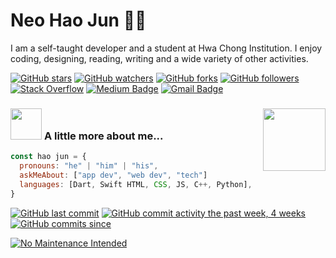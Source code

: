 # Neo Hao Jun 👨‍💻
I am a self-taught developer and a student at Hwa Chong Institution. I enjoy coding, designing, reading, writing and a wide variety of other activities.

[![GitHub stars](https://img.shields.io/github/stars/tterb/playmusic.svg?style=flat-square&label=Star)](https://github.com/N-HJ/MyBadges)
[![GitHub watchers](https://img.shields.io/github/watchers/tterb/playmusic.svg?style=flat-square&label=Watch)](https://github.com/N-HJ/MyBadges)
[![GitHub forks](https://img.shields.io/github/forks/tterb/playmusic.svg?style=flat-square&label=Fork)](https://github.com/N-HJ/MyBadges)
[![GitHub followers](https://img.shields.io/github/followers/tterb.svg?style=flat-square&label=Follow)](https://github.com/N-HJ/MyBadges)
[![Stack Overflow](https://img.shields.io/badge/-Stack%20Overflow-222222?style=flat-square&logo=stack-overflow&&link=https://stackoverflow.com/users/13538884/n-hj)](https://stackoverflow.com/users/13538884/n-hj?tab=profile)
[![Medium Badge](https://img.shields.io/badge/-@neohaojun-03a57a?style=flat-square&labelColor=000000&logo=Medium&link=https://medium.com/@neohaojun/)](https://medium.com/@neohaojun)
[![Gmail Badge](https://img.shields.io/badge/-neohaojun@gmail.com-c14438?style=flat-square&logo=Gmail&logoColor=white&link=mailto:neohaojun@gmail.com)](mailto:neohaojun@gmail.com)


### <img src="https://media.giphy.com/media/VgCDAzcKvsR6OM0uWg/giphy.gif" width="50"> <img align='right' src="https://media.giphy.com/media/M9gbBd9nbDrOTu1Mqx/giphy.gif" width="100"> A little more about me...

```javascript
const hao jun = {
  pronouns: "he" | "him" | "his",
  askMeAbout: ["app dev", "web dev", "tech"]
  languages: [Dart, Swift HTML, CSS, JS, C++, Python],
}
```
[![GitHub last commit](https://img.shields.io/github/last-commit/google/skia.svg?style=flat)]()
[![GitHub commit activity the past week, 4 weeks](https://img.shields.io/github/commit-activity/y/eslint/eslint.svg?style=flat)]()
[![GitHub commits since](https://img.shields.io/github/commits-since/tterb/playmusic/v1.2.0.svg)]()
<br/>
<!-- [![Open Source](https://badges.frapsoft.com/os/v1/open-source.svg?v=103)](https://opensource.org/) -->
[![No Maintenance Intended](http://unmaintained.tech/badge.svg)](http://unmaintained.tech/)

<!-- ### ![Github Stats](https://github-readme-stats.vercel.app/api?username=N-HJ&count_private=true&show_icons=true&theme=dark&include_all_commits=true&icon_color=ffffff)
### ![Top Languages](https://github-readme-stats.vercel.app/api/top-langs/?username=N-HJ) -->

<!--
**N-HJ/N-HJ** is a ✨ _special_ ✨ repository because its `README.md` (this file) appears on your GitHub profile.

Here are some ideas to get you started:

- 🔭 I’m currently working on ...
- 🌱 I’m currently learning ...
- 👯 I’m looking to collaborate on ...
- 🤔 I’m looking for help with ...
- 💬 Ask me about ...
- 📫 How to reach me: ...
- 😄 Pronouns: ...
- ⚡ Fun fact: ...
-->

